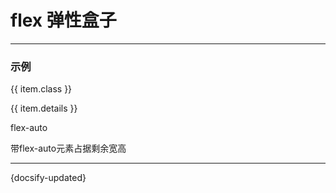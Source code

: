 # flex 弹性盒子
---

### 示例

<div class="flex-wrap">
        <div v-for="item in flexData" class="mr-24 mb-24 cursor-pointer" style="width: 185px">
            <p class="font-weight-bold">{{ item.class }}</p>
            <span class="text-14">{{ item.details }}</span>
            <div :class="item.class" class="flex-box mt-8">
                <div v-for="items in item.num"></div>
            </div>
        </div>
        <div class="mr-24 mb-24" style="width: 200px">
            <p class="font-weight-bold">flex-auto</p>
            <span class="text-14">带flex-auto元素占据剩余宽高</span>
            <div class="flex-box d-flex mt-8">
                <div v-for="items in 1"></div>
                <div class="flex-auto"></div>
            </div>
        </div>
    </div>

<script>
new Vue({
  el: '#main',
  data: {
      flexData: [
                {
                    class: 'd-flex',
                    num: 2,
                    details: '设置元素display为flex'
                },
                {
                    class: 'flex-wrap',
                    num: 6,
                    details: '元素换行'
                },
                {
                    class: 'flex-column',
                    num: 6,
                    details: '元素垂直排列'
                },
                {
                    class: 'flex-ju-end',
                    num: 2,
                    details: '在元素末尾位置水平对齐'
                },
                {
                    class: 'flex-ju-center',
                    num: 1,
                    details: '居中水平对齐'
                },
                {
                    class: 'flex-ju-between',
                    num: 2,
                    details: '两端不留白水平对齐'
                },
                {
                    class: 'flex-al-center',
                    num: 1,
                    details: '在元素中间位置垂直对齐'
                },
                {
                    class: 'flex-ju-al-center',
                    num: 1,
                    details: '元素水平垂直居中对齐'
                },
                {
                    class: 'flex-ju-al-between',
                    num: 2,
                    details: '元素水平两端，垂直居中对齐'
                }
            ]
  }
})
</script>
---
 {docsify-updated} 
